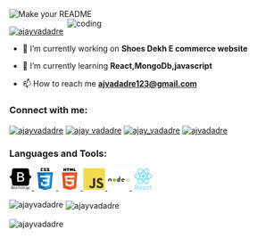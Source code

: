 
<img width="1834" alt="Make your README" src="https://github.com/Ajayvadadre/Ajayvadadre/assets/108525071/0b038f1c-0ffa-4358-b334-845e97e73c5f">
<img src="https://camo.githubusercontent.com/c1dcb74cc1c1835b1d716f5051499a2814c683c806b15f04b0eba492863703e9/68747470733a2f2f63646e2e6472696262626c652e636f6d2f75736572732f3733303730332f73637265656e73686f74732f363538313234332f6176656e746f2e676966" align="right" alt="coding" width="400">

<p align="left"> <a href="https://twitter.com/ajayvadadre" target="blank"><img src="https://img.shields.io/twitter/follow/ajayvadadre?logo=twitter&style=for-the-badge" alt="ajayvadadre"></a> </p>

- 🔭 I’m currently working on **Shoes Dekh E commerce website**

- 🌱 I’m currently learning **React,MongoDb,javascript**

- 📫 How to reach me **ajvadadre123@gmail.com**

<h3 align="left">Connect with me:</h3>
<p align="left">
<a href="https://twitter.com/ajayvadadre" target="blank"><img align="center" src="https://raw.githubusercontent.com/rahuldkjain/github-profile-readme-generator/master/src/images/icons/Social/twitter.svg" alt="ajayvadadre" height="30" width="40" /></a>
<a href="https://linkedin.com/in/ajay vadadre" target="blank"><img align="center" src="https://raw.githubusercontent.com/rahuldkjain/github-profile-readme-generator/master/src/images/icons/Social/linked-in-alt.svg" alt="ajay vadadre" height="30" width="40" /></a>
<a href="https://instagram.com/ajay_vadadre" target="blank"><img align="center" src="https://raw.githubusercontent.com/rahuldkjain/github-profile-readme-generator/master/src/images/icons/Social/instagram.svg" alt="ajay_vadadre" height="30" width="40" /></a>
<a href="https://www.behance.net/ajvadadre" target="blank"><img align="center" src="https://raw.githubusercontent.com/rahuldkjain/github-profile-readme-generator/master/src/images/icons/Social/behance.svg" alt="ajvadadre" height="30" width="40" /></a>
</p>

<h3 align="left">Languages and Tools:</h3>
<p align="left"> <a href="https://getbootstrap.com" target="_blank" rel="noreferrer"> <img src="https://raw.githubusercontent.com/devicons/devicon/master/icons/bootstrap/bootstrap-plain-wordmark.svg" alt="bootstrap" width="40" height="40"/> </a> <a href="https://www.w3schools.com/css/" target="_blank" rel="noreferrer"> <img src="https://raw.githubusercontent.com/devicons/devicon/master/icons/css3/css3-original-wordmark.svg" alt="css3" width="40" height="40"/> </a> <a href="https://www.w3.org/html/" target="_blank" rel="noreferrer"> <img src="https://raw.githubusercontent.com/devicons/devicon/master/icons/html5/html5-original-wordmark.svg" alt="html5" width="40" height="40"/> </a> <a href="https://developer.mozilla.org/en-US/docs/Web/JavaScript" target="_blank" rel="noreferrer"> <img src="https://raw.githubusercontent.com/devicons/devicon/master/icons/javascript/javascript-original.svg" alt="javascript" width="40" height="40"/> </a> <a href="https://nodejs.org" target="_blank" rel="noreferrer"> <img src="https://raw.githubusercontent.com/devicons/devicon/master/icons/nodejs/nodejs-original-wordmark.svg" alt="nodejs" width="40" height="40"/> </a> <a href="https://reactjs.org/" target="_blank" rel="noreferrer"> <img src="https://raw.githubusercontent.com/devicons/devicon/master/icons/react/react-original-wordmark.svg" alt="react" width="40" height="40"/> </a> </p>

<p><img align="left" src="https://github-readme-stats.vercel.app/api/top-langs?username=ajayvadadre&show_icons=true&locale=en&layout=compact" alt="ajayvadadre" /></p>

<p>&nbsp;<img align="center" src="https://github-readme-stats.vercel.app/api?username=ajayvadadre&show_icons=true&locale=en" alt="ajayvadadre" /></p>

<p><img align="center" src="https://github-readme-streak-stats.herokuapp.com/?user=ajayvadadre&" alt="ajayvadadre" /></p>
